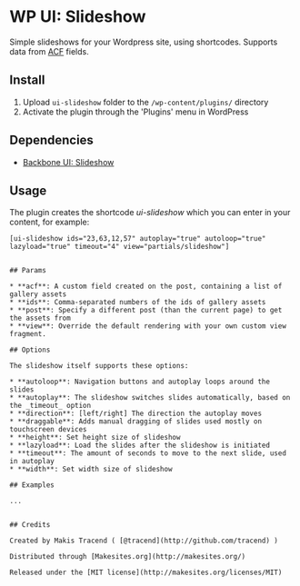 # WP UI: Slideshow

Simple slideshows for your Wordpress site, using shortcodes. Supports data from [ACF](https://www.advancedcustomfields.com/) fields. 


## Install

1. Upload `ui-slideshow` folder to the `/wp-content/plugins/` directory
2. Activate the plugin through the 'Plugins' menu in WordPress


## Dependencies

* [Backbone UI: Slideshow](http://github.com/backbone-ui/slideshow/)


## Usage

The plugin creates the shortcode _ui-slideshow_ which you can enter in your content, for example: 
```
[ui-slideshow ids="23,63,12,57" autoplay="true" autoloop="true" lazyload="true" timeout="4" view="partials/slideshow"]


## Params

* **acf**: A custom field created on the post, containing a list of gallery assets 
* **ids**: Comma-separated numbers of the ids of gallery assets
* **post**: Specify a different post (than the current page) to get the assets from
* **view**: Override the default rendering with your own custom view fragment. 

## Options

The slideshow itself supports these options: 

* **autoloop**: Navigation buttons and autoplay loops around the slides
* **autoplay**: The slideshow switches slides automatically, based on the _timeout_ option
* **direction**: [left/right] The direction the autoplay moves
* **draggable**: Adds manual dragging of slides used mostly on touchscreen devices
* **height**: Set height size of slideshow
* **lazyload**: Load the slides after the slideshow is initiated
* **timeout**: The amount of seconds to move to the next slide, used in autoplay
* **width**: Set width size of slideshow

## Examples 

...


## Credits

Created by Makis Tracend ( [@tracend](http://github.com/tracend) )

Distributed through [Makesites.org](http://makesites.org/)

Released under the [MIT license](http://makesites.org/licenses/MIT)

